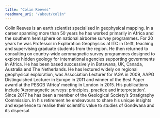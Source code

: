 ```yaml
---
title: "Colin Reeves"
readmore_uri: "/about/colin"
---
```


Colin Reeves is an earth scientist specialised in geophysical mapping. In a
career spanning more than 50 years he has worked primarily in Africa and the
southern hemisphere on national airborne survey programmes. For 20 years he was
Professor in Exploration Geophysics at ITC in Delft, teaching and supervising
graduate students from the region. He then returned to consulting on
country-wide aeromagnetic survey programmes designed to explore hidden geology
for international agencies supporting governments in Africa. He has been based
successively in Botswana, UK, Canada, Australia and The Netherlands. He has
lectured widely on regional geophysical exploration, was Association
Lecturer for IAGA in 2009, AAPG Distinguished Lecturer in Europe in 2011 and
winner of the Best Paper award at the PESGB ‘Africa’ meeting in London in
2015\. His publications include ‘Aeromagnetic surveys: principles, practice
and interpretation’. Since 2017 he has been a member of the Geological
Society’s Stratigraphy Commission. In his retirement he endeavours to share
his unique insights and experience to realise their scientific value to
studies of Gondwana and its dispersal.
